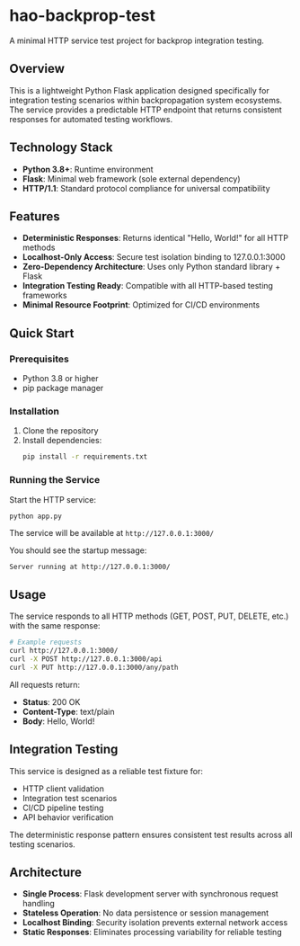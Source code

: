 # hao-backprop-test

A minimal HTTP service test project for backprop integration testing.

## Overview

This is a lightweight Python Flask application designed specifically for integration testing scenarios within backpropagation system ecosystems. The service provides a predictable HTTP endpoint that returns consistent responses for automated testing workflows.

## Technology Stack

- **Python 3.8+**: Runtime environment
- **Flask**: Minimal web framework (sole external dependency)
- **HTTP/1.1**: Standard protocol compliance for universal compatibility

## Features

- **Deterministic Responses**: Returns identical "Hello, World!" for all HTTP methods
- **Localhost-Only Access**: Secure test isolation binding to 127.0.0.1:3000
- **Zero-Dependency Architecture**: Uses only Python standard library + Flask
- **Integration Testing Ready**: Compatible with all HTTP-based testing frameworks
- **Minimal Resource Footprint**: Optimized for CI/CD environments

## Quick Start

### Prerequisites

- Python 3.8 or higher
- pip package manager

### Installation

1. Clone the repository
2. Install dependencies:
   ```bash
   pip install -r requirements.txt
   ```

### Running the Service

Start the HTTP service:
```bash
python app.py
```

The service will be available at `http://127.0.0.1:3000/`

You should see the startup message:
```
Server running at http://127.0.0.1:3000/
```

## Usage

The service responds to all HTTP methods (GET, POST, PUT, DELETE, etc.) with the same response:

```bash
# Example requests
curl http://127.0.0.1:3000/
curl -X POST http://127.0.0.1:3000/api
curl -X PUT http://127.0.0.1:3000/any/path
```

All requests return:
- **Status**: 200 OK
- **Content-Type**: text/plain
- **Body**: Hello, World!

## Integration Testing

This service is designed as a reliable test fixture for:
- HTTP client validation
- Integration test scenarios
- CI/CD pipeline testing
- API behavior verification

The deterministic response pattern ensures consistent test results across all testing scenarios.

## Architecture

- **Single Process**: Flask development server with synchronous request handling
- **Stateless Operation**: No data persistence or session management
- **Localhost Binding**: Security isolation prevents external network access
- **Static Responses**: Eliminates processing variability for reliable testing

